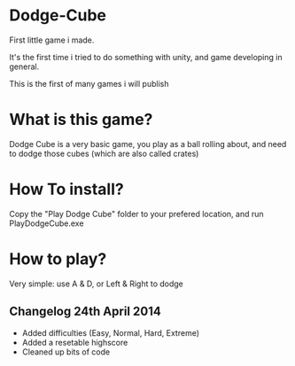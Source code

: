 Dodge-Cube
==========

First little game i made.

It's the first time i tried to do something with unity, and game developing in general.

This is the first of many games i will publish


What is this game?
==================
Dodge Cube is a very basic game, you play as a ball rolling about, and need to dodge those cubes (which are also called crates)


How To install?
===============
Copy the "Play Dodge Cube" folder to your prefered location, and run PlayDodgeCube.exe

How to play?
============
Very simple: use A & D, or Left & Right to dodge

Changelog 24th April 2014
-------------------------
- Added difficulties (Easy, Normal, Hard, Extreme)
- Added a resetable highscore
- Cleaned up bits of code
